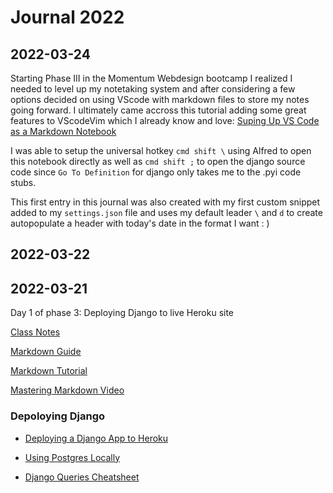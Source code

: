 # Journal 2022



## 2022-03-24

Starting Phase III in the Momentum Webdesign bootcamp I realized I needed to level up my notetaking system and after considering a few options decided on using VScode with markdown files to store my notes going forward. I ultimately came accross this tutorial adding some great features to VScodeVim which I already know and love: [Suping Up VS Code as a Markdown Notebook](https://kortina.nyc/essays/suping-up-vs-code-as-a-markdown-notebook/)

I was able to setup the universal hotkey `cmd shift \` using Alfred to open this notebook directly as well as `cmd shift ;` to open the django source code since `Go To Definition` for django only takes me to the .pyi code stubs.

This first entry in this journal was also created with my first custom snippet added to my `settings.json` file and uses my default leader `\` and `d` to create autopopulate a header with today's date in the format I want : )



## 2022-03-22 




## 2022-03-21 

Day 1 of phase 3: Deploying Django to live Heroku site

[Class Notes](https://momentum-team-11.github.io/page2/)

[Markdown Guide](https://www.markdownguide.org/getting-started/)

[Markdown Tutorial](https://www.markdowntutorial.com/)

[Mastering Markdown Video](https://masteringmarkdown.com/)

### Depoloying Django

- [Deploying a Django App to Heroku](https://momentumlearn.notion.site/Deploying-a-Django-App-to-Heroku-81488333c03445539bfc7eb3c1691ed0)

- [Using Postgres Locally](https://momentumlearn.notion.site/Using-Postgres-Locally-6d24cd1ea8854eabb875023d6696fba9)

- [Django Queries Cheatsheet](https://github.com/Momentum-Team-11/notes/blob/main/django-queries.md)